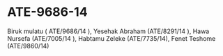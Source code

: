 # ATE-9686-14
 Biruk mulatu ( ATE/9686/14 ),     Yesehak Abraham (ATE/8291/14 ),   Hawa Nursefa (ATE/7005/14 ),   Habtamu Zeleke (ATE/7735/14),   Fenet Teshome (ATE/9860/14)
